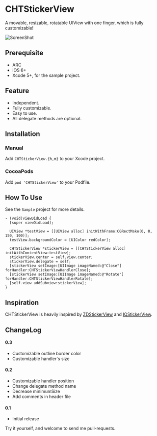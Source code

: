 CHTStickerView
==============

A movable, resizable, rotatable UIView with one finger, which is fully customizable!

![ScreenShot](https://raw.github.com/chiahsien/CHTStickerView/master/screenshot.png)

Prerequisite
------------
* ARC
* iOS 6+
* Xcode 5+, for the sample project.

Feature
-------
* Independent.
* Fully customizable.
* Easy to use.
* All delegate methods are optional.

Installation
------------
### Manual
Add `CHTStickerView.{h,m}` to your Xcode project.

### CocoaPods
Add `pod 'CHTStickerView'` to your Podfile.

How To Use
----------
See the `Sample` project for more details.

``` objc
- (void)viewDidLoad {
  [super viewDidLoad];

  UIView *testView = [[UIView alloc] initWithFrame:CGRectMake(0, 0, 150, 100)];
  testView.backgroundColor = [UIColor redColor];

  CHTStickerView *stickerView = [[CHTStickerView alloc] initWithContentView:testView];
  stickerView.center = self.view.center;
  stickerView.delegate = self;
  [stickerView setImage:[UIImage imageNamed:@"Close"] forHandler:CHTStickerViewHandlerClose];
  [stickerView setImage:[UIImage imageNamed:@"Rotate"] forHandler:CHTStickerViewHandlerRotate];
  [self.view addSubview:stickerView];
}
```

Inspiration
-----------
CHTStickerView is heavily inspired by [ZDStickerView] and [IQStickerView].

ChangeLog
---------
#### 0.3
* Customizable outline border color
* Customizable handler's size

#### 0.2
* Customizable handler position
* Change delegate method name
* Decrease minimumSize
* Add comments in header file

#### 0.1
* Initial release


Try it yourself, and welcome to send me pull-requests.

[ZDStickerView]: https://github.com/zedoul/ZDStickerView
[IQStickerView]: https://github.com/hackiftekhar/IQStickerView
